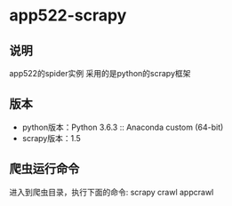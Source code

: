 # app522-scrapy
## 说明
app522的spider实例
采用的是python的scrapy框架

## 版本
* python版本：Python 3.6.3 :: Anaconda custom (64-bit)
* scrapy版本：1.5

## 爬虫运行命令
进入到爬虫目录，执行下面的命令: scrapy crawl appcrawl
